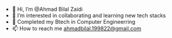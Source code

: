 - 👋 Hi, I’m @Ahmad Bilal Zaidi
- 👀 I’m interested in collaborating and learning new tech stacks
- 🌱 Completed my Btech in Computer Engineerring
- 📫 How to reach me ahmadbilal.199822@gmail.com

<!---
AngryFalcon89/AngryFalcon89 is a ✨ special ✨ repository because its `README.md` (this file) appears on your GitHub profile.
You can click the Preview link to take a look at your changes.
--->
